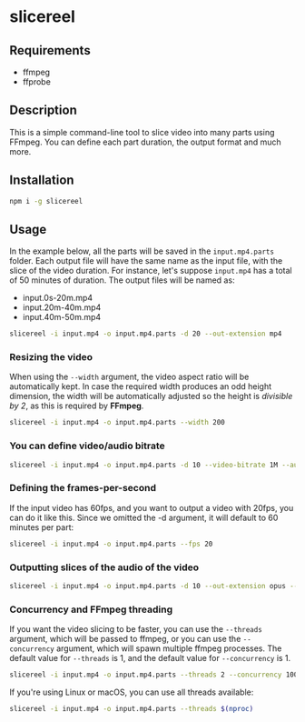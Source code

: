 # slicereel

## Requirements

- ffmpeg
- ffprobe

## Description

This is a simple command-line tool to slice video into many parts using FFmpeg. You can define each part duration, the output format and much more.

## Installation

```bash
npm i -g slicereel
```

## Usage

In the example below, all the parts will be saved in the `input.mp4.parts` folder. Each output file will have the same name as the input file, with the slice of the video duration. For instance, let's suppose `input.mp4` has a total of 50 minutes of duration. The output files will be named as:

- input.0s-20m.mp4
- input.20m-40m.mp4
- input.40m-50m.mp4

```bash
slicereel -i input.mp4 -o input.mp4.parts -d 20 --out-extension mp4
```

### Resizing the video

When using the `--width` argument, the video aspect ratio will be automatically kept. In case the required width produces an odd height dimension, the width will be automatically adjusted so the height is _divisible by 2_, as this is required by **FFmpeg**.

```bash
slicereel -i input.mp4 -o input.mp4.parts --width 200
```

### You can define video/audio bitrate

```bash
slicereel -i input.mp4 -o input.mp4.parts -d 10 --video-bitrate 1M --audio-bitrate 32k
```

### Defining the frames-per-second

If the input video has 60fps, and you want to output a video with 20fps, you can do it like this. Since we omitted the -d argument, it will default to 60 minutes per part:

```bash
slicereel -i input.mp4 -o input.mp4.parts --fps 20
```

### Outputting slices of the audio of the video

```bash
slicereel -i input.mp4 -o input.mp4.parts -d 10 --out-extension opus --audio-bitrate 32k
```

### Concurrency and FFmpeg threading

If you want the video slicing to be faster, you can use the `--threads` argument, which will be passed to ffmpeg, or you can use the `--concurrency` argument, which will spawn multiple ffmpeg processes. The default value for `--threads` is 1, and the default value for `--concurrency` is 1.

```bash
slicereel -i input.mp4 -o input.mp4.parts --threads 2 --concurrency 100
```

If you're using Linux or macOS, you can use all threads available:

```bash
slicereel -i input.mp4 -o input.mp4.parts --threads $(nproc)
```
